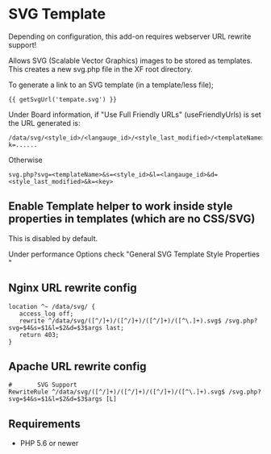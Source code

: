 # SVG Template

Depending on configuration, this add-on requires webserver URL rewrite support!

Allows SVG (Scalable Vector Graphics) images to be stored as templates. This creates a new svg.php file in the XF root directory.

To generate a link to an SVG template (in a template/less file);
```
{{ getSvgUrl('tempate.svg') }}
```

Under Board information, if "Use Full Friendly URLs" (useFriendlyUrls) is set the URL generated is:
```
/data/svg/<style_id>/<langauge_id>/<style_last_modified>/<templateName>.svg?k=......
```
Otherwise
```
svg.php?svg=<templateName>&s=<style_id>&l=<langauge_id>&d=<style_last_modified>&k=<key>
```


## Enable Template helper to work inside style properties in templates (which are no CSS/SVG)

This is disabled by default.

Under performance Options check "General SVG Template Style Properties "

## Nginx URL rewrite config

```
location ^~ /data/svg/ {
   access_log off;
   rewrite ^/data/svg/([^/]+)/([^/]+)/([^/]+)/([^\.]+).svg$ /svg.php?svg=$4&s=$1&l=$2&d=$3$args last;
   return 403;
}
```

## Apache URL rewrite config

```
#       SVG Support
RewriteRule ^/data/svg/([^/]+)/([^/]+)/([^/]+)/([^\.]+).svg$ /svg.php?svg=$4&s=$1&l=$2&d=$3$args [L]
```

## Requirements

- PHP 5.6 or newer